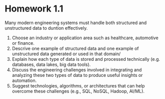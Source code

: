# Homework 1.1

Many modern engineering systems must handle both structured and unstructured data to duntion effectively.
1. Choose an industry or application area such as healthcare, automotive or finance.
2. Descrive one example of structured data and one example of unstructured data generated or used in that domain/
3. Explain how each type of data is stored and processed technically (e.g. databases, data lakes, big data tools).
4. Discuss the engineering challenges involved in integrating and analyzing these two types of data to produce useful insights or automation.
5. Suggest technologies, algorithms, or architectures that can help overcome these challenges (e.g., SQL, NoSQL, Hadoop, AI/ML).
